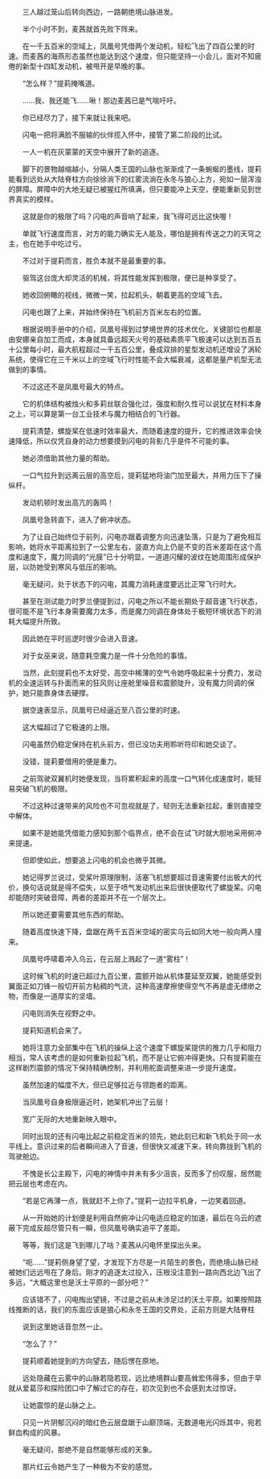 　　三人越过笼山后转向西边，一路朝绝境山脉进发。

　　半个小时不到，麦茜就首先败下阵来。

　　在一千五百米的空域上，凤凰号凭借两个发动机，轻松飞出了四百公里的时速。而麦茜的海燕形态虽然也能达到这个速度，但只能坚持一小会儿，面对不知疲倦的新型十四缸发动机，被甩开是早晚的事。

　　“怎么样？”提莉掩嘴道。

　　……我、我还能飞……啾！那边麦茜已是气喘吁吁。

　　你已经尽力了，接下来就让我来吧。

　　闪电一把将满脸不服输的伙伴揽入怀中，接管了第二阶段的比试。

　　一人一机在灰蒙蒙的天空中展开了新的追逐。

　　脚下的景物越缩越小，分隔人类王国的山脉也渐渐成了一条蜿蜒的墨线，提莉能看到远处从大陆脊柱方向徐徐淌下的红雾流淌在永冬与狼心上方，宛如一层浑浊的屏障。屏障中的大地无疑已被猩红所填满，但只要能冲上天空，便能重新见到世界真实的模样。

　　这就是你的极限了吗？闪电的声音响了起来，我飞得可远比这快喔！

　　单就飞行速度而言，对方的能力确实无人能及，哪怕是拥有传送之力的天穹之主，也在她手中吃过亏。

　　不过对于提莉而言，胜负本就不是最重要的事。

　　驱驾这台庞大却灵活的机械，将其性能发挥到极限，便已是种享受了。

　　她收回俯瞰的视线，微微一笑，拉起机头，朝着更高的空域飞去。

　　闪电也跟了上来，并始终保持在飞机前方百米左右的位置。

　　根据说明手册中的介绍，凤凰号得到过梦境世界的技术优化，关键部位也都是由安娜亲自加工而成，本身就具备远超天火号的基础素质平飞极速可以达到五百五十公里每小时，最大航程超过一千五百公里，叠成双排的星型发动机还增设了涡轮系统，使得它在三千米以上的空域飞行时性能不会大幅衰减，这都是量产机型无法做到的事情。

　　不过这还不是凤凰号最大的特点。

　　它的机体结构被烛火和多莉丝联合强化过，强度和耐久性可以说犹在材料本身之上，可以算是第一台工业技术与魔力相结合的飞行器。

　　提莉清楚，螺旋桨在低速时效率最大，而随着速度的提升，它的推进效率会快速降低，所以仅凭自身的动力想要摸到闪电的背影几乎是件不可能的事。

　　她必须借助其他力量的帮助。

　　一口气拉升到远离云层的高空后，提莉猛地将油门加至最大，并用力压下了操纵杆。

　　发动机顿时发出高亢的轰鸣！

　　凤凰号急转直下，进入了俯冲状态。

　　为了让自己始终位于前列，闪电亦跟着调整方向迅速坠落，只是为了避免相互影响，她将水平距离拉到了一公里左右，竖直方向上仍是不变的百米差距在这个高度和速度下，魔力同调的“光膜”已十分明显，一道道闪耀的波纹在她周围形成保护层，以防她受到寒风与低压的影响。

　　毫无疑问，处于状态下的闪电，其魔力消耗速度要远比正常飞行时大。

　　甚至在测试能力时罗兰便提到过，闪电之所以不能长期处于超音速飞行状态，很可能不是飞行本身需要魔力太多，而是魔力同调在身体处于极短环境状态下的消耗大幅提升所致。

　　因此她在平时巡逻时很少会进入音速。

　　对于女巫来说，随意耗空魔力是一件十分危险的事情。

　　当然，此刻提莉也不太好受，高空中稀薄的空气令她呼吸起来十分费力，发动机的全速运转与扑面而来的狂风则让座舱里噪音和震颤陡升，没有魔力同调的保护，她只能靠身体去硬撑。

　　据空速表显示，凤凰号已经逼近至八百公里的时速。

　　这大幅超过了它极速的上限。

　　闪电虽然仍稳定保持在机头前方，但已没功夫用聆听符印和她交谈了。

　　没错，提莉要借用的便是重力。

　　之前驾驶双翼机时她便发现，当将累积起来的高度一口气转化成速度时，能轻易突破飞机的极限。

　　不过这种过速带来的风险也不可忽视就是了，轻则无法重新拉起，重则直接空中解体。

　　如果不是她能凭借能力感知到那个临界点，绝不会在试飞时就大胆地采用俯冲来提速。

　　但即使如此，想要追上闪电的机会也微乎其微。

　　她记得罗兰说过，受桨叶原理限制，活塞飞机想要超过音速需要付出极大的代价，换句话说就是得不偿失，以至于喷气发动机出来后很快便取代了螺旋桨。闪电却能随时突破音障，两者的差距并不在一个层次上。

　　所以她还要需要其他东西的帮助。

　　随着高度快速下降，盘踞在两千五百米空域的密实乌云如同大地一般向两人撞来。

　　凤凰号呼啸着冲入乌云，在云层上溅起了一道“雾柱”！

　　这时候飞机的时速已超过九百公里，震颤开始从机体蔓延至双翼，她能感受到翼面正如刀锋一般切开前方粘稠的气流，这种高速摩擦使得空气不再是虚无缥缈之物，而像是一道厚实的坚墙。

　　闪电则消失在视野之中。

　　提莉知道机会来了。

　　她将注意力全部集中在飞机的操纵上这个速度下螺旋桨提供的推力几乎和阻力相当，常人该考虑的是如何重新拉起飞机，而不是让它俯冲得更快。只有提莉能在这样剧烈震颤的情况下保持精确控制，并利用舵面调整来进一步提升速度。

　　虽然加速的幅度不大，但已足够拉近与领跑者的距离。

　　当凤凰号自身极限逼近时，她架机冲出了云层！

　　宽广无际的大地重新映入眼中。

　　同时出现的还有闪电比起之前稳定百米的领先，她此刻已和新飞机处于同一水平线上。意识过来的后者瞬间进入了音速，但很快又减速下来，转向靠拢到飞机的驾驶舱边。

　　不愧是长公主殿下，闪电的神情中并未有多少沮丧，反而多了份叹服，居然能把云层也考虑在内。

　　“若是它再薄一点，我就赶不上你了。”提莉一边拉平机身，一边笑着回道。

　　从一开始她的计划便是利用自然俯冲让闪电适应稳定的加速，最后在乌云的遮蔽下完成反超尽管只有一瞬，但凤凰号确实追平了差距。

　　等等，我们这是飞到哪儿了咕？麦茜从闪电怀里探出头来。

　　“呃……”提莉侧身望了望，才发现下方尽是一片陌生的景色，而绝境山脉已经被她们远远甩在了身后。刚才的追逐太过投入，压根没注意到一路向西北边飞出了多远，“大概这里也是沃土平原的一部分吧？”

　　应该错不了，闪电掏出望镜，不过是之前从未涉足过的沃土平原。如果按照路线推断的话，我们的东面应该是狼心和永冬王国的交界处，正前方则是大陆脊柱

　　说到这里她话音忽然一止。

　　“怎么了？”

　　提莉顺着她提到的方向望去，随后愣在原地。

　　远处隐藏在云雾中的山脉若隐若现，远比绝境群山要高耸宏伟得多，但由于早就从爱葛莎和探险团口中了解过它的存在，初次见到也不会感到太过惊讶。

　　让她震惊的是山脉之上。

　　只见一片阴郁沉闷的暗红色云层盘踞于山巅顶端，无数道电光闪烁其中，宛若鲜血构成的风暴。

　　毫无疑问，那绝不是自然能够形成的天象。

　　那片红云令她产生了一种极为不安的感觉。
